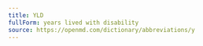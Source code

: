 ```yaml
---
title: YLD
fullForm: years lived with disability
source: https://openmd.com/dictionary/abbreviations/y
---
```

